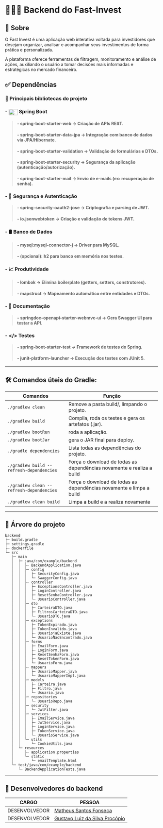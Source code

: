 # 👨🏻‍💻 Backend do Fast-Invest
## 💬 Sobre

O Fast Invest é uma aplicação web interativa voltada para investidores que desejam organizar, analisar e acompanhar seus investimentos de forma prática e personalizada.

A plataforma oferece ferramentas de filtragem, monitoramento e análise de ações, auxiliando o usuário a tomar decisões mais informadas e estratégicas no mercado financeiro.

## ✅ Dependências
### 🔑 Principais bibliotecas do projeto

### - <img align="center" alt= "Mysql" height="20" width="30" src="https://cdn.jsdelivr.net/gh/devicons/devicon@latest/icons/spring/spring-original.svg"> Spring Boot
> #### 
> #### - spring-boot-starter-web → Criação de APIs REST.
>
> #### - spring-boot-starter-data-jpa → Integração com banco de dados via JPA/Hibernate.
>
> #### - spring-boot-starter-validation → Validação de formulários e DTOs.
>
> #### - spring-boot-starter-security → Segurança da aplicação (autenticação/autorização).
>
> #### - spring-boot-starter-mail → Envio de e-mails (ex: recuperação de senha).
> #### 

### - 🔐 Segurança e Autenticação

> #### - spring-security-oauth2-jose → Criptografia e parsing de JWT.
> 
> #### - io.jsonwebtoken → Criação e validação de tokens JWT.

### - 🛢️ Banco de Dados

> #### - mysql:mysql-connector-j → Driver para MySQL.
> 
> #### - **(opcional)**: h2 para banco em memória nos testes.

### - 📈 Produtividade
>
> #### - lombok → Elimina boilerplate (getters, setters, construtores).
>
> #### - mapstruct → Mapeamento automático entre entidades e DTOs.

### - 📝 Documentação

> #### - springdoc-openapi-starter-webmvc-ui → Gera Swagger UI para testar a API.

### - </> Testes

> #### - spring-boot-starter-test → Framework de testes do Spring.
> 
> #### - junit-platform-launcher → Execução dos testes com JUnit 5.






---
## 🛠️ Comandos úteis do Gradle:


| Comandos | Função |
| ------ | ------ |
| `./gradlew clean` | Remove a pasta build/, limpando o projeto. |
| `./gradlew build` | Compila, roda os testes e gera os artefatos (.jar). |
| `./gradlew bootRun` | roda a aplicação. | 
| `./gradlew bootJar` | gera o JAR final para deploy. | 
| `./gradle dependencies` | Lista todas as dependências do projeto. |
| `./gradlew build --refresh-dependencies` | Força o download de todas as dependências novamente e realiza a build |
| `./gradlew clean --refresh-dependencies` | Força o download de todas as dependências novamente e limpa a build |
| `./gradlew clean build` | Limpa a build e a realiza novamente |

---
## 🌳 Árvore do projeto
```
backend
├─ build.gradle
├─ settings.gradle
├─ dockerfile
└─ src
   ├─ main
   │  ├─ java/com/example/backend
   │  │  ├─ BackendApplication.java
   │  │  ├─ config
   │  │  │  ├─ SecurityConfig.java
   │  │  │  └─ SwaggerConfig.java
   │  │  ├─ controller
   │  │  │  ├─ ExceptionsController.java
   │  │  │  ├─ LoginController.java
   │  │  │  ├─ ResetSenhaController.java
   │  │  │  └─ UsuarioController.java
   │  │  ├─ dto
   │  │  │  ├─ CarteiraDTO.java
   │  │  │  ├─ FiltrosCarteiraDTO.java
   │  │  │  └─ UsuarioDTO.java
   │  │  ├─ exceptions
   │  │  │  ├─ TokenExpirado.java
   │  │  │  ├─ TokenInvalido.java
   │  │  │  ├─ UsuariojaExiste.java
   │  │  │  └─ UsuarioNaoEncontrado.java
   │  │  ├─ forms
   │  │  │  ├─ EmailForm.java
   │  │  │  ├─ LoginForm.java
   │  │  │  ├─ ResetSenhaForm.java
   │  │  │  ├─ ResetTokenForm.java
   │  │  │  └─ UsuarioForm.java
   │  │  ├─ mappers
   │  │  │  ├─ UsuarioMapper.java
   │  │  │  └─ UsuarioMapperImpl.java
   │  │  ├─ models
   │  │  │  ├─ Carteira.java
   │  │  │  ├─ Filtro.java
   │  │  │  └─ Usuario.java
   │  │  ├─ repositories
   │  │  │  └─ UsuarioRepo.java
   │  │  ├─ security
   │  │  │  └─ JwtFilter.java
   │  │  ├─ services
   │  │  │  ├─ EmailService.java
   │  │  │  ├─ JwtService.java
   │  │  │  ├─ LoginService.java
   │  │  │  ├─ TokenService.java
   │  │  │  └─ UsuarioService.java
   │  │  └─ utils
   │  │     └─ CookieUtils.java
   │  └─ resources
   │     ├─ application.properties
   │     └─ static
   │        └─ emailTemplate.html
   └─ test/java/com/example/backend
      └─ BackendApplicationTests.java

```

---    
## 👥 Desenvolvedores do backend
| CARGO | PESSOA |
| ------ | ------ |
| DESENVOLVEDOR | [Matheus Santos Fonseca](https://github.com/Matheus-Santos-Fonseca)  |
| DESENVOLVEDOR | [Gustavo Luiz da Silva Procópio](https://github.com/GustavoProcopio27)|


